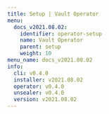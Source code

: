 ```yaml
---
title: Setup | Vault Operator
menu:
  docs_v2021.08.02:
    identifier: operator-setup
    name: Vault Operator
    parent: setup
    weight: 10
menu_name: docs_v2021.08.02
info:
  cli: v0.4.0
  installer: v2021.08.02
  operator: v0.4.0
  unsealer: v0.4.0
  version: v2021.08.02
---
```


